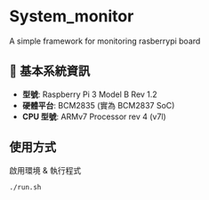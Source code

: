 # System_monitor
A simple framework for monitoring rasberrypi board

## 🧩 基本系統資訊
- **型號**: Raspberry Pi 3 Model B Rev 1.2
- **硬體平台**: BCM2835 (實為 BCM2837 SoC)
- **CPU 型號**: ARMv7 Processor rev 4 (v7l)


## 使用方式
啟用環境 & 執行程式
```
./run.sh
```
